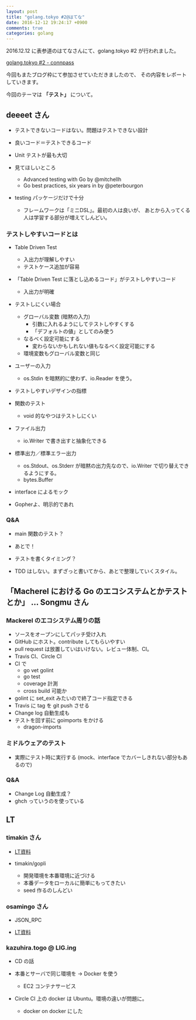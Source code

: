 ```yaml
---
layout: post
title: "golang.tokyo #2@はてな"
date: 2016-12-12 19:24:17 +0900
comments: true
categories: golang
---
```


2016.12.12 に表参道のはてなさんにて、golang.tokyo #2 が行われました。

[golang.tokyo #2 - connpass](https://golangtokyo.connpass.com/event/44807/)

今回もまたブログ枠にて参加させていただきましたので、
その内容をレポートしていきます。

今回のテーマは **「テスト」** について。


## deeeet さん

* テストできないコードはない。問題はテストできない設計
* 良いコード＝テストできるコード

* Unit テストが最も大切

* 見てほしいところ
  * Advanced testing with Go by @mitchellh
  * Go best practices, six years in by @peterbourgon

* testing パッケージだけで十分
  * フレームワークは「ミニDSL」。最初の人は良いが、
  あとから入ってくる人は学習する部分が増えてしんどい。

### テストしやすいコードとは

* Table Driven Test
  * 入出力が理解しやすい
  * テストケース追加が容易

* 「Table Driven Test に落とし込めるコード」がテストしやすいコード
  * 入出力が明確

* テストしにくい場合
  * グローバル変数 (暗黙の入力)
    * 引数に入れるようにしてテストしやすくする
    * 「デフォルトの値」としてのみ使う
  * なるべく設定可能にする
    * 変わらないかもしれない値もなるべく設定可能にする
  * 環境変数もグローバル変数と同じ
* ユーザーの入力
  * os.Stdin を暗黙的に使わず、io.Reader を使う。

* テストしやすいデザインの指標

* 関数のテスト
  * void 的なやつはテストしにくい

* ファイル出力
  * io.Writer で書き出すと抽象化できる
* 標準出力／標準エラー出力
  * os.Stdout、os.Stderr が暗黙の出力先なので、io.Writer で切り替えできるようにする。
  * bytes.Buffer

* interface によるモック

* Gopherよ、明示的であれ

### Q&A

* main 関数のテスト？
* あとで！

* テストを書くタイミング？
* TDD はしない。まずざっと書いてから、あとで整理していくスタイル。


## 「Macherel における Go のエコシステムとかテストとか」 ... Songmu さん

### Mackerel のエコシステム周りの話

* ソースをオープンにしてパッチ受け入れ
* GitHub にホスト。contribute してもらいやすい
* pull request は放置していはいけない。レビュー体制、CI。
* Travis CI、Circle CI
* CI で
  * go vet golint
  * go test
  * coverage 計測
  * cross build 可能か
* golint に set_exit みたいので終了コード指定できる
* Travis に tag を git push させる
* Change log 自動生成も
* テストを回す前に goimports をかける
  * dragon-imports

### ミドルウェアのテスト

* 実際にテスト時に実行する (mock、interface でカバーしきれない部分もあるので)

### Q&A 

* Change Log 自動生成？
* ghch っていうのを使っている


## LT

### timakin さん

* [LT資料](https://t.co/7fJxiY5VlW)

* timakin/gopli
  * 開発環境を本番環境に近づける
  * 本番データをローカルに簡単にもってきたい
  * seed 作るのしんどい

### osamingo さん

* JSON_RPC

 * [LT資料](https://t.co/LOMW3vxrEW)

### kazuhira.togo @ LIG.ing

* CD の話

* 本番とサーバで同じ環境を → Docker を使う
  * EC2 コンテナサービス
* Circle CI 上の docker は Ubuntu。環境の違いが問題に。 
  * docker on docker にした
